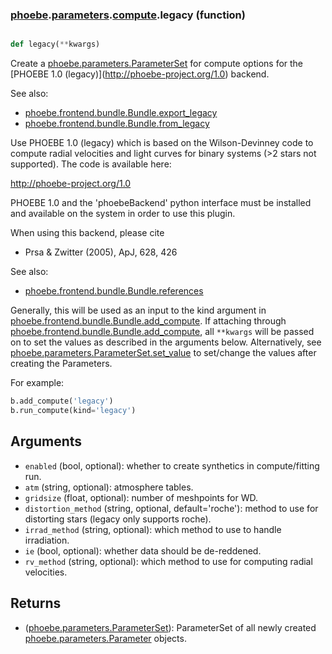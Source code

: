 ### [phoebe](phoebe.md).[parameters](phoebe.parameters.md).[compute](phoebe.parameters.compute.md).legacy (function)


```py

def legacy(**kwargs)

```



Create a [phoebe.parameters.ParameterSet](phoebe.parameters.ParameterSet.md) for compute options for the
[PHOEBE 1.0 (legacy)](<a href="http://phoebe-project.org/1.0">http://phoebe-project.org/1.0</a>) backend.

See also:
* [phoebe.frontend.bundle.Bundle.export_legacy](phoebe.frontend.bundle.Bundle.export_legacy.md)
* [phoebe.frontend.bundle.Bundle.from_legacy](phoebe.frontend.bundle.Bundle.from_legacy.md)

Use PHOEBE 1.0 (legacy) which is based on the Wilson-Devinney code
to compute radial velocities and light curves for binary systems
(&gt;2 stars not supported).  The code is available here:

<a href="http://phoebe-project.org/1.0">http://phoebe-project.org/1.0</a>

PHOEBE 1.0 and the 'phoebeBackend' python interface must be installed
and available on the system in order to use this plugin.

When using this backend, please cite
* Prsa &amp; Zwitter (2005), ApJ, 628, 426

See also:
* [phoebe.frontend.bundle.Bundle.references](phoebe.frontend.bundle.Bundle.references.md)

Generally, this will be used as an input to the kind argument in
[phoebe.frontend.bundle.Bundle.add_compute](phoebe.frontend.bundle.Bundle.add_compute.md).  If attaching through
[phoebe.frontend.bundle.Bundle.add_compute](phoebe.frontend.bundle.Bundle.add_compute.md), all `**kwargs` will be
passed on to set the values as described in the arguments below.  Alternatively,
see [phoebe.parameters.ParameterSet.set_value](phoebe.parameters.ParameterSet.set_value.md) to set/change the values
after creating the Parameters.

For example:

```py
b.add_compute('legacy')
b.run_compute(kind='legacy')
```

Arguments
----------
* `enabled` (bool, optional): whether to create synthetics in compute/fitting
    run.
* `atm` (string, optional): atmosphere tables.
* `gridsize` (float, optional): number of meshpoints for WD.
* `distortion_method` (string, optional, default='roche'): method to use
    for distorting stars (legacy only supports roche).
* `irrad_method` (string, optional): which method to use to handle irradiation.
* `ie` (bool, optional): whether data should be de-reddened.
* `rv_method` (string, optional): which method to use for computing radial
    velocities.

Returns
--------
* ([phoebe.parameters.ParameterSet](phoebe.parameters.ParameterSet.md)): ParameterSet of all newly created
    [phoebe.parameters.Parameter](phoebe.parameters.Parameter.md) objects.

